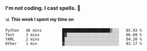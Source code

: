 ### I'm not coding. I cast spells. 🎩

📊 **This week I spent my time on**
<!--START_SECTION:waka-->

```text
Python   46 mins         █████████████████████▒░░░   85.93 %
Text     3 mins          █▓░░░░░░░░░░░░░░░░░░░░░░░   06.69 %
YAML     2 mins          █░░░░░░░░░░░░░░░░░░░░░░░░   04.20 %
Other    1 min           ▓░░░░░░░░░░░░░░░░░░░░░░░░   03.17 %
```

<!--END_SECTION:waka-->

